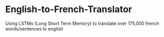 # English-to-French-Translator
Using LSTMs (Long Short Term Memory) to translate  over 175,000 french words/sentences  to english
